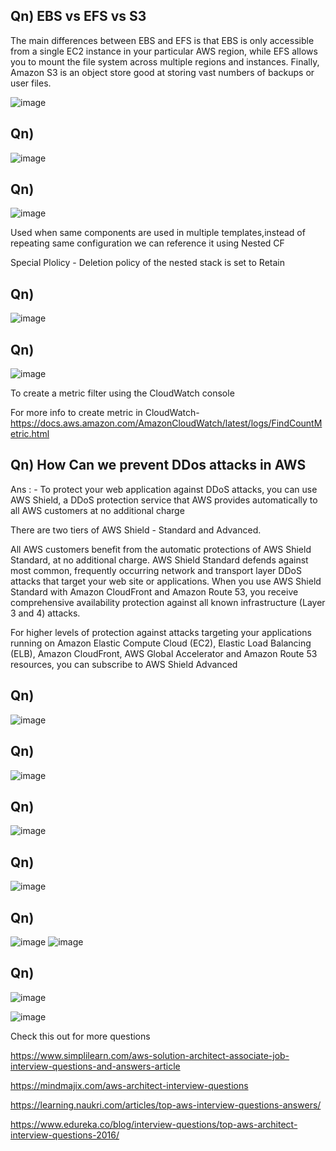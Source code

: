 ## Qn) EBS vs EFS vs S3

The main differences between EBS and EFS is that EBS is only accessible from a single EC2 instance in your particular AWS region, while EFS allows you to mount the file system across multiple regions and instances. Finally, Amazon S3 is an object store good at storing vast numbers of backups or user files.

![image](https://user-images.githubusercontent.com/54981984/98623479-c75c0b80-2331-11eb-87eb-1b724e8d45bf.png)

## Qn)
![image](https://user-images.githubusercontent.com/54981984/98623744-59fcaa80-2332-11eb-9dfb-d92a8055ba7b.png)

## Qn)
![image](https://user-images.githubusercontent.com/54981984/98624015-e4450e80-2332-11eb-9044-d9ef910af444.png)

Used when same components are used in multiple templates,instead of repeating same configuration we can reference it using Nested CF

Special Plolicy - Deletion policy of the nested stack is set to Retain

## Qn) 
![image](https://user-images.githubusercontent.com/54981984/98624393-b7ddc200-2333-11eb-8339-417f6201b8fc.png)

## Qn)
![image](https://user-images.githubusercontent.com/54981984/98624958-d1333e00-2334-11eb-9b69-b425d87c5150.png)

To create a metric filter using the CloudWatch console 

For more info to create metric in CloudWatch- https://docs.aws.amazon.com/AmazonCloudWatch/latest/logs/FindCountMetric.html

## Qn)  How Can  we prevent DDos attacks in AWS

Ans : -  To protect your web application against DDoS attacks, you can use AWS Shield, a DDoS protection service that AWS provides automatically to all AWS customers at no additional charge

There are two tiers of AWS Shield - Standard and Advanced.

All AWS customers benefit from the automatic protections of AWS Shield Standard, at no additional charge. AWS Shield Standard defends against most common, frequently occurring network and transport layer DDoS attacks that target your web site or applications. When you use AWS Shield Standard with Amazon CloudFront and Amazon Route 53, you receive comprehensive availability protection against all known infrastructure (Layer 3 and 4) attacks.

For higher levels of protection against attacks targeting your applications running on Amazon Elastic Compute Cloud (EC2), Elastic Load Balancing (ELB), Amazon CloudFront, AWS Global Accelerator and Amazon Route 53 resources, you can subscribe to AWS Shield Advanced

## Qn)
![image](https://user-images.githubusercontent.com/54981984/98698140-bc3dc580-239b-11eb-8078-e47c1c411862.png)

## Qn) 
![image](https://user-images.githubusercontent.com/54981984/98699109-cca27000-239c-11eb-9943-863a268f9823.png)

## Qn)
![image](https://user-images.githubusercontent.com/54981984/98699223-eb086b80-239c-11eb-8aff-a0ef56baf13a.png)

## Qn)
![image](https://user-images.githubusercontent.com/54981984/98699566-4e929900-239d-11eb-89e6-dfec31963b84.png)

## Qn)
![image](https://user-images.githubusercontent.com/54981984/98700099-d4164900-239d-11eb-96e7-3170d0e82404.png)
![image](https://user-images.githubusercontent.com/54981984/98700152-e2fcfb80-239d-11eb-8165-b456102aa1fa.png)

## Qn)
![image](https://user-images.githubusercontent.com/54981984/98625753-45baac80-2336-11eb-9774-a6ebba326b34.png)

![image](https://user-images.githubusercontent.com/54981984/98625783-51a66e80-2336-11eb-83f4-a62a565e8ee4.png)

Check this out for more questions

https://www.simplilearn.com/aws-solution-architect-associate-job-interview-questions-and-answers-article

https://mindmajix.com/aws-architect-interview-questions

https://learning.naukri.com/articles/top-aws-interview-questions-answers/

https://www.edureka.co/blog/interview-questions/top-aws-architect-interview-questions-2016/

